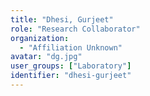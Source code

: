 ```yaml
---
title: "Dhesi, Gurjeet"
role: "Research Collaborator"
organization:
  - "Affiliation Unknown"
avatar: "dg.jpg"
user_groups: ["Laboratory"]
identifier: "dhesi-gurjeet"
---
```

